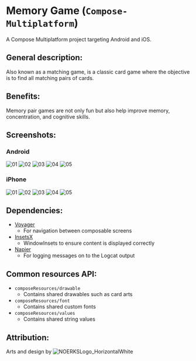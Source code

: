 # Memory Game (`Compose-Multiplatform`)

A Compose Multiplatform project targeting Android and iOS.

## General description:

Also known as a matching game, is a classic card game where the objective is to find all matching
pairs of cards.

## Benefits:

Memory pair games are not only fun but also help improve memory, concentration, and cognitive
skills.

## Screenshots:

### Android

![01](https://github.com/ommagtibay/Memory-Compose-Multiplatform/assets/165558463/18e05a22-8a01-4354-bd94-0fc65e697a61)
![02](https://github.com/ommagtibay/Memory-Compose-Multiplatform/assets/165558463/e63a52f9-3b86-4cf9-8307-a876f17d7dfb)
![03](https://github.com/ommagtibay/Memory-Compose-Multiplatform/assets/165558463/155d2bf7-3fdd-4bc8-9162-aa196a938c81)
![04](https://github.com/ommagtibay/Memory-Compose-Multiplatform/assets/165558463/8b158cfe-395b-4327-bd28-e5d32f2456f3)
![05](https://github.com/ommagtibay/Memory-Compose-Multiplatform/assets/165558463/d2e4a0a9-7a58-4880-a942-332454d2766f)

### iPhone

![01](https://github.com/ommagtibay/Memory-Compose-Multiplatform/assets/165558463/e693f873-3e27-40b0-af9d-fcf4f7eb458f)
![02](https://github.com/ommagtibay/Memory-Compose-Multiplatform/assets/165558463/77eb2233-30f9-407d-b0b2-5fc44942476d)
![03](https://github.com/ommagtibay/Memory-Compose-Multiplatform/assets/165558463/1d25a841-0fd4-4891-9639-a81e35ccf7f1)
![04](https://github.com/ommagtibay/Memory-Compose-Multiplatform/assets/165558463/58cd04dd-8b65-48c2-9d5e-0fe554775647)
![05](https://github.com/ommagtibay/Memory-Compose-Multiplatform/assets/165558463/7f8a216c-7180-41bf-8b4b-ec1f1e661421)

## Dependencies:

- [Voyager](https://github.com/adrielcafe/voyager)
    - For navigation between composable screens
- [InsetsX](https://github.com/mori-atsushi/insetsx?tab=readme-ov-file)
    - WindowInsets to ensure content is displayed correctly
- [Napier](https://github.com/AAkira/Napier)
    - For logging messages on to the Logcat output

## Common resources API:

- `composeResources/drawable`
    - Contains shared drawables such as card arts
- `composeResources/font`
    - Contains shared custom fonts
- `composeResources/values`
    - Contains shared string values

## Attribution:

Arts and design
by ![NOERKSLogo_HorizontalWhite](https://github.com/ommagtibay/Memory-Compose-Multiplatform/assets/165558463/269b4695-33c5-46a3-8dee-b6a5ffecbeba)